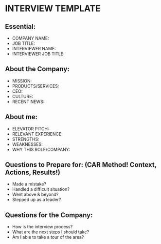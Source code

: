 # INTERVIEW TEMPLATE

## Essential:

- COMPANY NAME:
- JOB TITLE:
- INTERVIEWER NAME:
- INTERVIEWER JOB TITLE:

## About the Company:

- MISSION:
- PRODUCTS/SERVICES:
- CEO:
- CULTURE:
- RECENT NEWS:

## About me:

- ELEVATOR PITCH:
- RELEVANT EXPERIENCE:
- STRENGTHS:
- WEAKNESSES:
- WHY THIS ROLE/COMPANY:

## Questions to Prepare for: (CAR Method! Context, Actions, Results!)

- Made a mistake?
- Handled a difficult situation?
- Went above & beyond?
- Stepped up as a leader?

## Questions for the Company:

- How is the interview process?
- What are the next steps I should take?
- Am I able to take a tour of the area?
